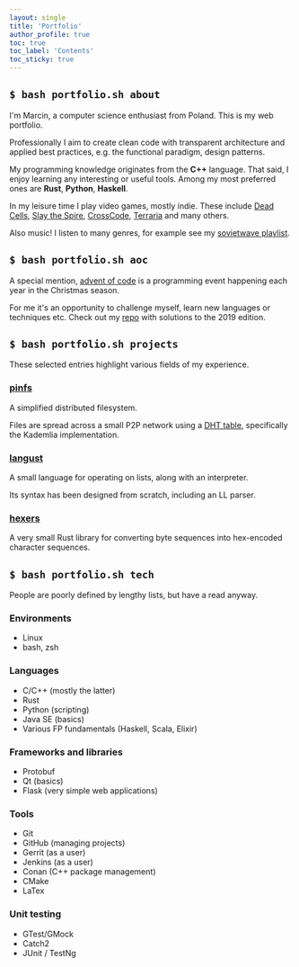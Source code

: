 ```yaml
---
layout: single
title: 'Portfolio'
author_profile: true
toc: true
toc_label: 'Contents'
toc_sticky: true
---
```

## `$ bash portfolio.sh about`

I'm Marcin, a computer science enthusiast from Poland. This is my web portfolio.

Professionally I aim to create clean code with transparent architecture and applied best practices,
e.g. the functional paradigm, design patterns.

My programming knowledge originates from the **C++** language. That said, I enjoy learning any interesting or useful tools.
Among my most preferred ones are **Rust**, **Python**, **Haskell**.

In my leisure time I play video games, mostly indie.
These include [Dead Cells](https://dead-cells.com/), [Slay the Spire](https://www.megacrit.com/),
[CrossCode](http://www.cross-code.com/en/home), [Terraria](http://terraria.org/) and many others.

Also music! I listen to many genres, for example see my
[sovietwave playlist](https://open.spotify.com/playlist/4VeiwlzZcdkjeimX6fd5CS?si=eKGrlopwRfyJOY8xyOHdnw).

## `$ bash portfolio.sh aoc`

A special mention, [advent of code](https://adventofcode.com/) is a programming event happening each year in the Christmas season.

For me it's an opportunity to challenge myself, learn new languages or techniques etc.
Check out my [repo](https://github.com/tranzystorek-io/aoc2019) with solutions to the 2019 edition.

## `$ bash portfolio.sh projects`

These selected entries highlight various fields of my experience.

### [pinfs](https://gitlab.com/Tranzystorek/pinfs)

A simplified distributed filesystem.

Files are spread across a small P2P network using a [DHT table](https://en.wikipedia.org/wiki/Distributed_hash_table),
specifically the Kademlia implementation.

### [langust](https://gitlab.com/Tranzystorek/langust)

A small language for operating on lists, along with an interpreter.

Its syntax has been designed from scratch, including an LL parser.

### [hexers](https://github.com/tranzystorek-io/hexers)

A very small Rust library for converting byte sequences into hex-encoded character sequences.

## `$ bash portfolio.sh tech`

People are poorly defined by lengthy lists, but have a read anyway.

### Environments

* Linux
* bash, zsh

### Languages

* C/C++ (mostly the latter)
* Rust
* Python (scripting)
* Java SE (basics)
* Various FP fundamentals (Haskell, Scala, Elixir)

### Frameworks and libraries

* Protobuf
* Qt (basics)
* Flask (very simple web applications)

### Tools

* Git
* GitHub (managing projects)
* Gerrit (as a user)
* Jenkins (as a user)
* Conan (C++ package management)
* CMake
* LaTex

### Unit testing

* GTest/GMock
* Catch2
* JUnit / TestNg
